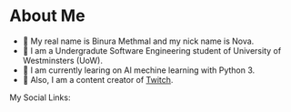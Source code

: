 # About Me
- 📌  My real name is Binura Methmal and my nick name is Nova.
- 📌  I am a Undergradute Software Engineering  student of University of Westminsters (UoW).
- 📌  I am currently learing on AI mechine learning with Python 3.
- 📌  Also, I am a content creator of [Twitch](https://www.twitch.tv/nova_xox).

My Social Links: 
